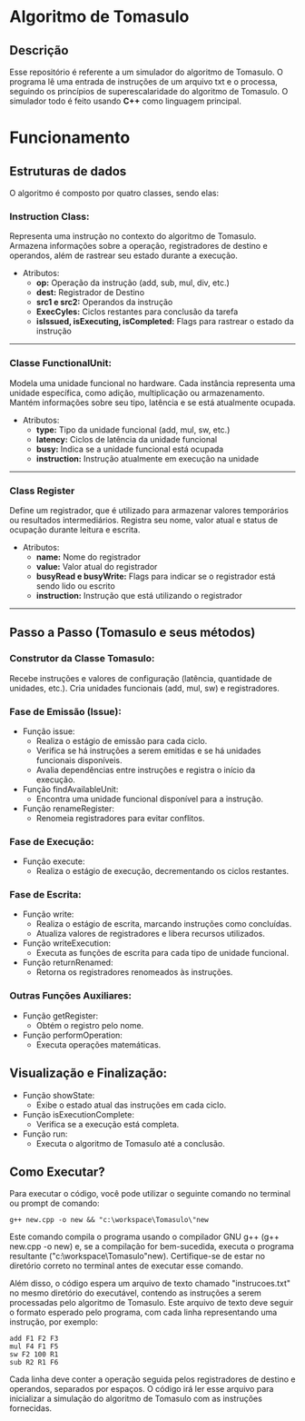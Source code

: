 # Algoritmo de Tomasulo
## Descrição
Esse repositório é referente a um simulador do algoritmo de Tomasulo. O programa lê uma entrada de instruções de um arquivo txt e o processa, seguindo os princípios de superescalaridade do algoritmo de Tomasulo. O simulador todo é feito usando **C++** como linguagem principal.
# Funcionamento
## Estruturas de dados
O algoritmo é composto por quatro classes, sendo elas:
### Instruction Class:
Representa uma instrução no contexto do algoritmo de Tomasulo. Armazena informações sobre a operação, registradores de destino e operandos, além de rastrear seu estado durante a execução.
- Atributos:
  - **op:** Operação da instrução (add, sub, mul, div, etc.)
  - **dest:** Registrador de Destino
  - **src1 e src2:** Operandos da instrução
  - **ExecCyles:** Ciclos restantes para conclusão da tarefa
  - **isIssued, isExecuting, isCompleted:** Flags para rastrear o estado da instrução
---
### Classe FunctionalUnit:
Modela uma unidade funcional no hardware. Cada instância representa uma unidade específica, como adição, multiplicação ou armazenamento. Mantém informações sobre seu tipo, latência e se está atualmente ocupada.
- Atributos:
  - **type:** Tipo da unidade funcional (add, mul, sw, etc.)
  - **latency:** Ciclos de latência da unidade funcional
  - **busy:** Indica se a unidade funcional está ocupada
  - **instruction:** Instrução atualmente em execução na unidade
---
### Class Register 
Define um registrador, que é utilizado para armazenar valores temporários ou resultados intermediários. Registra seu nome, valor atual e status de ocupação durante leitura e escrita.
- Atributos:
  - **name:** Nome do registrador
  - **value:** Valor atual do registrador
  - **busyRead e busyWrite:** Flags para indicar se o registrador está sendo lido ou escrito
  - **instruction:** Instrução que está utilizando o registrador
---
## Passo a Passo (Tomasulo e seus métodos)
### Construtor da Classe Tomasulo:
Recebe instruções e valores de configuração (latência, quantidade de unidades, etc.). Cria unidades funcionais (add, mul, sw) e registradores.

### Fase de Emissão (Issue):
- Função issue:
  - Realiza o estágio de emissão para cada ciclo.
  - Verifica se há instruções a serem emitidas e se há unidades funcionais disponíveis.
  - Avalia dependências entre instruções e registra o início da execução.
- Função findAvailableUnit:
  - Encontra uma unidade funcional disponível para a instrução.
- Função renameRegister:
  - Renomeia registradores para evitar conflitos.

### Fase de Execução:

- Função execute:
  - Realiza o estágio de execução, decrementando os ciclos restantes.
### Fase de Escrita:
- Função write:
  - Realiza o estágio de escrita, marcando instruções como concluídas.
  - Atualiza valores de registradores e libera recursos utilizados.
- Função writeExecution:
  - Executa as funções de escrita para cada tipo de unidade funcional.
- Função returnRenamed:
  - Retorna os registradores renomeados às instruções.

### Outras Funções Auxiliares:

- Função getRegister:
  - Obtém o registro pelo nome.
- Função performOperation:
  - Executa operações matemáticas.

## Visualização e Finalização:

- Função showState:
  - Exibe o estado atual das instruções em cada ciclo.
- Função isExecutionComplete:
  - Verifica se a execução está completa.
- Função run:
  - Executa o algoritmo de Tomasulo até a conclusão.
## Como Executar?
Para executar o código, você pode utilizar o seguinte comando no terminal ou prompt de comando:
```console  
g++ new.cpp -o new && "c:\workspace\Tomasulo\"new
```
Este comando compila o programa usando o compilador GNU g++ (g++ new.cpp -o new) e, se a compilação for bem-sucedida, executa o programa resultante ("c:\workspace\Tomasulo\"new). Certifique-se de estar no diretório correto no terminal antes de executar esse comando.

Além disso, o código espera um arquivo de texto chamado "instrucoes.txt" no mesmo diretório do executável, contendo as instruções a serem processadas pelo algoritmo de Tomasulo. Este arquivo de texto deve seguir o formato esperado pelo programa, com cada linha representando uma instrução, por exemplo:
```text
add F1 F2 F3
mul F4 F1 F5
sw F2 100 R1
sub R2 R1 F6
```
Cada linha deve conter a operação seguida pelos registradores de destino e operandos, separados por espaços. O código irá ler esse arquivo para inicializar a simulação do algoritmo de Tomasulo com as instruções fornecidas.
